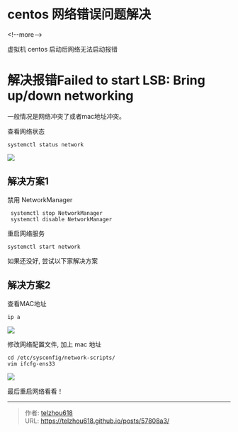 # centos 网络错误问题解决


&lt;!--more--&gt;

虚拟机 centos 启动后网络无法启动报错

# 解决报错Failed to start LSB: Bring up/down networking

一般情况是网络冲突了或者mac地址冲突。

查看网络状态

```shell
systemctl status network
```

![](https://raw.gitmirror.com/telzhou618/images/main/img03/20240506220832.png)

## 解决方案1

禁用 NetworkManager

```shell
 systemctl stop NetworkManager
 systemctl disable NetworkManager
```

重启网络服务

```shell
systemctl start network
```

如果还没好, 尝试以下家解决方案

## 解决方案2

查看MAC地址

```shell
ip a
```

![](https://raw.gitmirror.com/telzhou618/images/main/img03/20240506221215.png)

修改网络配置文件, 加上 mac 地址

```shell
cd /etc/sysconfig/network-scripts/
vim ifcfg-ens33
```

![](https://raw.gitmirror.com/telzhou618/images/main/img03/20240506221315.png)

最后重启网络看看！

---

> 作者: [telzhou618](https://github.com/telzhou618)  
> URL: https://telzhou618.github.io/posts/57808a3/  

